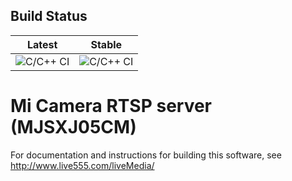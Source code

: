 ## Build Status
Latest | Stable
--- | ---
![C/C++ CI](https://github.com/cmiguelcabral/mjsxj05cm-rtsp-server/workflows/C/C++%20CI/badge.svg?tag=latest-rc)| ![C/C++ CI](https://github.com/cmiguelcabral/mjsxj05cm-rtsp-server/workflows/C/C++%20CI/badge.svg?branch=master)

# Mi Camera RTSP server (MJSXJ05CM)

For documentation and instructions for building this software,
see <http://www.live555.com/liveMedia/>
